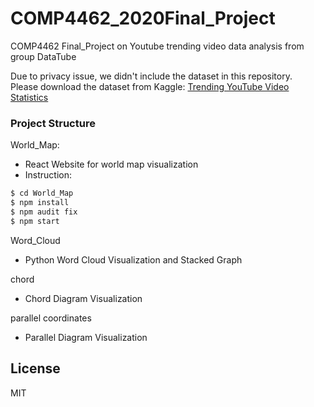 # COMP4462_2020Final_Project
COMP4462 Final_Project on Youtube trending video data analysis from group DataTube 

Due to privacy issue, we didn't include the dataset in this repository.  
Please download the dataset from Kaggle: [Trending YouTube Video Statistics](https://www.kaggle.com/datasnaek/youtube-new)

### Project Structure
World_Map:
- React Website for world map visualization
- Instruction:
```sh
$ cd World_Map
$ npm install
$ npm audit fix
$ npm start
```

Word_Cloud
- Python Word Cloud Visualization and Stacked Graph

chord
- Chord Diagram Visualization

parallel coordinates
- Parallel Diagram Visualization

License
----

MIT
